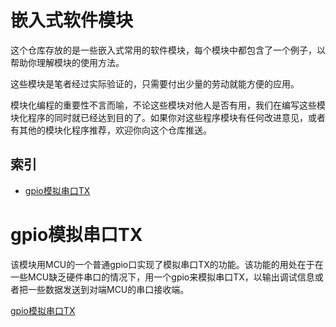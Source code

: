 # 嵌入式软件模块
这个仓库存放的是一些嵌入式常用的软件模块，每个模块中都包含了一个例子，以帮助你理解模块的使用方法。

这些模块是笔者经过实际验证的，只需要付出少量的劳动就能方便的应用。

模块化编程的重要性不言而喻，不论这些模块对他人是否有用，我们在编写这些模块化程序的同时就已经达到目的了。如果你对这些程序模块有任何改进意见，或者有其他的模块化程序推荐，欢迎你向这个仓库推送。

## 索引
 - [gpio模拟串口TX](#仿真串口模块)


# gpio模拟串口TX
该模块用MCU的一个普通gpio口实现了模拟串口TX的功能。该功能的用处在于在一些MCU缺乏硬件串口的情况下，用一个gpio来模拟串口TX，以输出调试信息或者把一些数据发送到对端MCU的串口接收端。

[gpio模拟串口TX](https://github.com/liuhao1946/embedded-software-module/tree/master/gpio%E6%A8%A1%E6%8B%9F%E4%B8%B2%E5%8F%A3TX)









